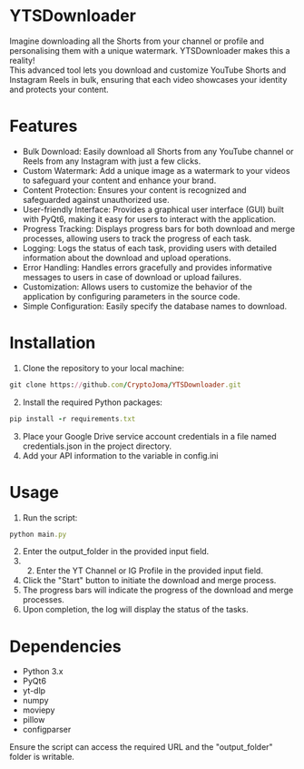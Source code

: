 # YTSDownloader
Imagine downloading all the Shorts from your channel or profile and personalising them with a unique watermark. YTSDownloader makes this a reality!<br>
This advanced tool lets you download and customize YouTube Shorts and Instagram Reels in bulk, ensuring that each video showcases your identity and protects your content.

# Features
- Bulk Download: Easily download all Shorts from any YouTube channel or Reels from any Instagram with just a few clicks.
- Custom Watermark: Add a unique image as a watermark to your videos to safeguard your content and enhance your brand.
- Content Protection: Ensures your content is recognized and safeguarded against unauthorized use.
- User-friendly Interface: Provides a graphical user interface (GUI) built with PyQt6, making it easy for users to interact with the application.
- Progress Tracking: Displays progress bars for both download and merge processes, allowing users to track the progress of each task.
- Logging: Logs the status of each task, providing users with detailed information about the download and upload operations.
- Error Handling: Handles errors gracefully and provides informative messages to users in case of download or upload failures.
- Customization: Allows users to customize the behavior of the application by configuring parameters in the source code.
- Simple Configuration: Easily specify the database names to download.

# Installation
1. Clone the repository to your local machine:
```rb
git clone https://github.com/CryptoJoma/YTSDownloader.git
```
2. Install the required Python packages:
```rb
pip install -r requirements.txt
```
3. Place your Google Drive service account credentials in a file named credentials.json in the project directory.
4. Add your API information to the variable in config.ini

# Usage
1. Run the script:
```rb
python main.py
```
2. Enter the output_folder in the provided input field.
3. 2. Enter the YT Channel or IG Profile in the provided input field.
4. Click the "Start" button to initiate the download and merge process.
5. The progress bars will indicate the progress of the download and merge processes.
6. Upon completion, the log will display the status of the tasks.

# Dependencies
- Python 3.x
- PyQt6
- yt-dlp
- numpy
- moviepy
- pillow
- configparser

Ensure the script can access the required URL and the "output_folder" folder is writable.
